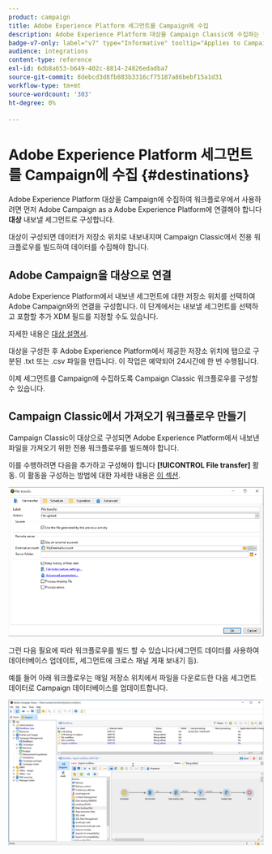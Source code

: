 ```yaml
---
product: campaign
title: Adobe Experience Platform 세그먼트를 Campaign에 수집
description: Adobe Experience Platform 대상을 Campaign Classic에 수집하는 방법을 알아봅니다
badge-v7-only: label="v7" type="Informative" tooltip="Applies to Campaign Classic v7 only"
audience: integrations
content-type: reference
exl-id: 6db8a653-b649-402c-8814-24826edadba7
source-git-commit: 8debcd3d8fb883b3316cf75187a86bebf15a1d31
workflow-type: tm+mt
source-wordcount: '303'
ht-degree: 0%

---
```


# Adobe Experience Platform 세그먼트를 Campaign에 수집 {#destinations}



Adobe Experience Platform 대상을 Campaign에 수집하여 워크플로우에서 사용하려면 먼저 Adobe Campaign as a Adobe Experience Platform에 연결해야 합니다 **대상** 내보낼 세그먼트로 구성합니다.

대상이 구성되면 데이터가 저장소 위치로 내보내지며 Campaign Classic에서 전용 워크플로우를 빌드하여 데이터를 수집해야 합니다.

## Adobe Campaign을 대상으로 연결

Adobe Experience Platform에서 내보낸 세그먼트에 대한 저장소 위치를 선택하여 Adobe Campaign와의 연결을 구성합니다. 이 단계에서는 내보낼 세그먼트를 선택하고 포함할 추가 XDM 필드를 지정할 수도 있습니다.

자세한 내용은 [대상 설명서](https://experienceleague.adobe.com/docs/experience-platform/destinations/catalog/email-marketing/adobe-campaign.html).

대상을 구성한 후 Adobe Experience Platform에서 제공한 저장소 위치에 탭으로 구분된 .txt 또는 .csv 파일을 만듭니다. 이 작업은 예약되어 24시간에 한 번 수행됩니다.

이제 세그먼트를 Campaign에 수집하도록 Campaign Classic 워크플로우를 구성할 수 있습니다.

## Campaign Classic에서 가져오기 워크플로우 만들기

Campaign Classic이 대상으로 구성되면 Adobe Experience Platform에서 내보낸 파일을 가져오기 위한 전용 워크플로우를 빌드해야 합니다.

이를 수행하려면 다음을 추가하고 구성해야 합니다 **[!UICONTROL File transfer]** 활동. 이 활동을 구성하는 방법에 대한 자세한 내용은 [이 섹션](../../workflow/using/file-transfer.md).

![](assets/rtcdp-file-transfer.png)

그런 다음 필요에 따라 워크플로우를 빌드 할 수 있습니다(세그먼트 데이터를 사용하여 데이터베이스 업데이트, 세그먼트에 크로스 채널 게재 보내기 등).

예를 들어 아래 워크플로우는 매일 저장소 위치에서 파일을 다운로드한 다음 세그먼트 데이터로 Campaign 데이터베이스를 업데이트합니다.

![](assets/rtcdp-workflow.png)
